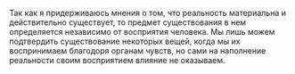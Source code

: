 Так как я придерживаюсь мнения о том, что реальность материальна и действительно существует, то предмет существования в нем определяется независимо от восприятия человека. Мы лишь можем подтвердить существование некоторых вещей, когда мы их воспринимаем благодоря органам чувств, но сами на наполнение реальности своим восприятием влияние не оказываем. 